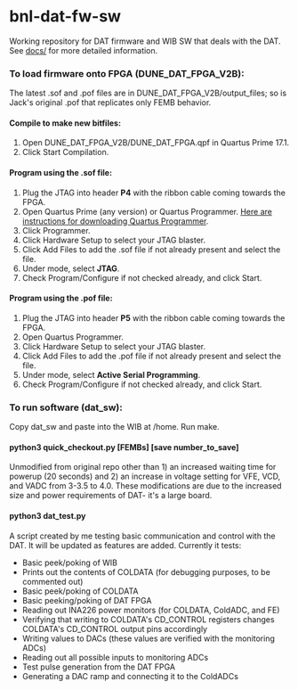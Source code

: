 # bnl-dat-fw-sw
Working repository for DAT firmware and WIB SW that deals with the DAT. See [docs/](https://github.com/jdonohue-bnl/bnl-dat-fw-sw/tree/main/docs) for more detailed information.

### To load firmware onto FPGA (DUNE_DAT_FPGA_V2B):
The latest .sof and .pof files are in DUNE_DAT_FPGA_V2B/output_files; so is Jack's original .pof that replicates only FEMB behavior.
#### Compile to make new bitfiles:
1) Open DUNE_DAT_FPGA_V2B/DUNE_DAT_FPGA.qpf in Quartus Prime 17.1.
2) Click Start Compilation.
#### Program using the .sof file:
1) Plug the JTAG into header **P4** with the ribbon cable coming towards the FPGA.
2) Open Quartus Prime (any version) or Quartus Programmer. [Here are instructions for downloading Quartus Programmer](http://www.terasic.com.tw/wiki/Chapter_1_Download_and_install_Quartus_Programmer).
3) Click Programmer.
4) Click Hardware Setup to select your JTAG blaster.
5) Click Add Files to add the .sof file if not already present and select the file.
6) Under mode, select **JTAG**. 
7) Check Program/Configure if not checked already, and click Start.
#### Program using the .pof file:
1) Plug the JTAG into header **P5** with the ribbon cable coming towards the FPGA.
2) Open Quartus Programmer.
3) Click Hardware Setup to select your JTAG blaster.
5) Click Add Files to add the .pof file if not already present and select the file.
6) Under mode, select **Active Serial Programming**. 
7) Check Program/Configure if not checked already, and click Start.
### To run software (dat_sw):
Copy dat_sw and paste into the WIB at /home. Run make.
#### python3 quick_checkout.py [FEMBs] [save number_to_save]
Unmodified from original repo other than 1) an increased waiting time for powerup (20 seconds) and 2) an increase in voltage setting for VFE, VCD, and VADC from 3-3.5 to 4.0. These modifications are due to the increased size and power requirements of DAT- it's a large board.
#### python3 dat_test.py
A script created by me testing basic communication and control with the DAT. It will be updated as features are added. Currently it tests:
 - Basic peek/poking of WIB
 - Prints out the contents of COLDATA (for debugging purposes, to be commented out)
 - Basic peek/poking of COLDATA
 - Basic peeking/poking of DAT FPGA
 - Reading out INA226 power monitors (for COLDATA, ColdADC, and FE)
 - Verifying that writing to COLDATA's CD_CONTROL registers changes COLDATA's CD_CONTROL output pins accordingly
 - Writing values to DACs (these values are verified with the monitoring ADCs)
 - Reading out all possible inputs to monitoring ADCs
 - Test pulse generation from the DAT FPGA
 - Generating a DAC ramp and connecting it to the ColdADCs
